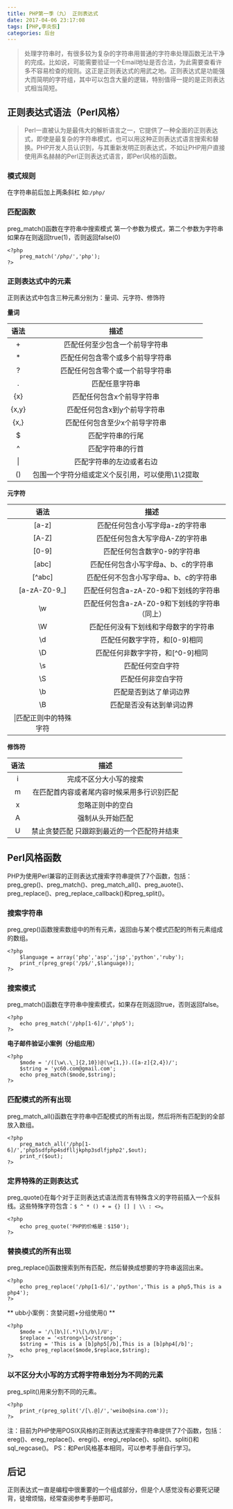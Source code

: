 ```yaml
---
title: PHP第一季（九） 正则表达式
date: 2017-04-06 23:17:08
tags: [PHP,李炎恢]
categories: 后台
---
```

>处理字符串时，有很多较为复杂的字符串用普通的字符串处理函数无法干净的完成。比如说，可能需要验证一个Email地址是否合法，为此需要查看许多不容易检查的规则。这正是正则表达式的用武之地。正则表达式是功能强大而简明的字符组，其中可以包含大量的逻辑，特别值得一提的是正则表达式相当简短。

## 正则表达式语法（Perl风格）
>Perl一直被认为是最伟大的解析语言之一，它提供了一种全面的正则表达式，即使是最复杂的字符串模式，也可以用这种正则表达式语言搜索和替换。PHP开发人员认识到，与其重新发明正则表达式，不如让PHP用户直接使用声名赫赫的Perl正则表达式语言，即Perl风格的函数。

### 模式规则 
在字符串前后加上两条斜杠
如:`/php/ `

### 匹配函数
preg_match()函数在字符串中搜索模式
第一个参数为模式，第二个参数为字符串
如果存在则返回true(1)，否则返回false(0)

```
<?php
	preg_match('/php/','php');
?>
```

### 正则表达式中的元素
正则表达式中包含三种元素分别为：量词、元字符、修饰符

**量词**

|   语法   |   描述   |
|:-------:|:--------:|
|+|匹配任何至少包含一个前导字符串|
|*|匹配任何包含零个或多个前导字符串|
|?|匹配任何包含零个或一个前导字符串|
|.|匹配任意字符串|
|{x}|匹配任何包含x个前导字符串|
|{x,y}|匹配任何包含x到y个前导字符串|
|{x,}|匹配任何包含至少x个前导字符串|
|$|匹配字符串的行尾|
|^|匹配字符串的行首|
|&#124;|匹配字符串的左边或者右边|
|()|包围一个字符分组或定义个反引用，可以使用\1\2提取|


**元字符**

|   语法   |   描述   |
|:-------:|:--------:|
|[a-z]|匹配任何包含小写字母a-z的字符串|
|[A-Z]|匹配任何包含大写字母A-Z的字符串|
|[0-9]|匹配任何包含数字0-9的字符串|
|[abc]|匹配任何包含小写字母a、b、c的字符串|
|[^abc]|匹配任何不包含小写字母a、b、c的字符串|
|[a-zA-Z0-9_]|匹配任何包含a-zA-Z0-9和下划线的字符串|
|\w|匹配任何包含a-zA-Z0-9和下划线的字符串（同上）|
|\W|匹配任何没有下划线和字母数字的字符串|
|\d|匹配任何数字字符，和[0-9]相同|
|\D|匹配任何非数字字符，和[^0-9]相同|
|\s|匹配任何空白字符|
|\S|匹配任何非空白字符|
|\b|匹配是否到达了单词边界|
|\B|匹配是否没有达到单词边界|
|\\|匹配正则中的特殊字符|

**修饰符**

|   语法   |   描述   |
|:-------:|:--------:|
|i|完成不区分大小写的搜索|
|m|在匹配首内容或者尾内容时候采用多行识别匹配|
|x|忽略正则中的空白|
|A|强制从头开始匹配|
|U|禁止贪婪匹配 只跟踪到最近的一个匹配符并结束|


## Perl风格函数
PHP为使用Perl兼容的正则表达式搜索字符串提供了7个函数，包括：preg_grep()、preg_match()、preg_match_all()、preg_auote()、preg_replace()、preg_replace_callback()和preg_split()。

### 搜索字符串
preg_grep()函数搜索数组中的所有元素，返回由与某个模式匹配的所有元素组成的数组。
```
<?php
	$language = array('php','asp','jsp','python','ruby');
	print_r(preg_grep('/p$/',$language));
?>
```

### 搜索模式
preg_match()函数在字符串中搜索模式，如果存在则返回true，否则返回false。
```
<?php
	echo preg_match('/php[1-6]/','php5');
?>
```


**电子邮件验证小案例（分组应用）**
```
<?php
	$mode = '/([\w\.\_]{2,10})@(\w{1,}).([a-z]{2,4})/';
	$string = 'yc60.com@gmail.com';
	echo preg_match($mode,$string);
?>
```

### 匹配模式的所有出现
preg_match_all()函数在字符串中匹配模式的所有出现，然后将所有匹配到的全部放入数组。
```
<?php
	preg_match_all('/php[1-6]/','php5sdfphp4sdflljkphp3sdlfjphp2',$out);
	print_r($out);
?>
```

### 定界特殊的正则表达式
preg_quote()在每个对于正则表达式语法而言有特殊含义的字符前插入一个反斜线。这些特殊字符包含：`$ ^ * () + = {} [] | \\ : <>`。
```
<?php
	echo preg_quote('PHP的价格是：$150');
?>
```

### 替换模式的所有出现
preg_replace()函数搜索到所有匹配，然后替换成想要的字符串返回出来。
```
<?php
	echo preg_replace('/php[1-6]/','python','This is a php5,This is a php4');
?>
```

** ubb小案例：贪婪问题+分组使用() **
```
<?php
	$mode = '/\[b\](.*)\[\/b\]/U';
	$replace = '<strong>\1</strong>';
	$string = 'This is a [b]php5[/b],This is a [b]php4[/b]';
	echo preg_replace($mode,$replace,$string);
?>
```

### 以不区分大小写的方式将字符串划分为不同的元素
preg_split()用来分割不同的元素。
```
<?php
	print_r(preg_split('/[\.@]/','weibo@sina.com'));
?>
```

注：目前为PHP使用POSIX风格的正则表达式搜索字符串提供了7个函数，包括：ereg()、ereg_replace()、eregi()、eregi_replace()、split()、spliti()和sql_regcase()。
PS：和Perl风格基本相同，可以参考手册自行学习。

## 后记
正则表达式一直是编程中很重要的一个组成部分，但是个人感觉没有必要死记硬背，徒增烦恼，经常查阅参考手册即可。


